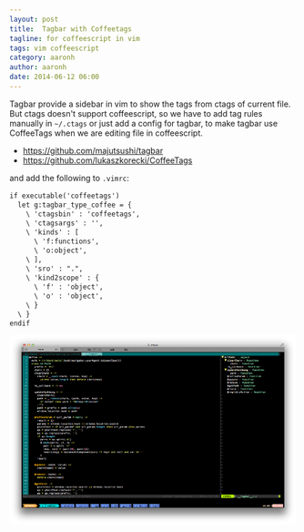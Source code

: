 ```yaml
---
layout: post
title:  Tagbar with Coffeetags
tagline: for coffeescript in vim
tags: vim coffeescript
category: aaronh
author: aaronh
date: 2014-06-12 06:00
---
```

Tagbar provide a sidebar in vim to show the tags from ctags of current file. But ctags doesn't support coffeescript, so we have to add tag rules manually in `~/.ctags` or just add a config for tagbar, to make tagbar use CoffeeTags when we are editing file in coffeescript.

- <https://github.com/majutsushi/tagbar>
- <https://github.com/lukaszkorecki/CoffeeTags>

and add the following to `.vimrc`:

    if executable('coffeetags')
      let g:tagbar_type_coffee = {
        \ 'ctagsbin' : 'coffeetags',
        \ 'ctagsargs' : '',
        \ 'kinds' : [
          \ 'f:functions',
          \ 'o:object',
        \ ],
        \ 'sro' : ".",
        \ 'kind2scope' : {
          \ 'f' : 'object',
          \ 'o' : 'object',
        \ }
      \ }
    endif

![coffeetags](/assets/images/2014-06-12-coffeetags.png)
